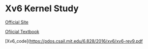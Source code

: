 # Xv6 Kernel Study


[Official Site](https://www.cs.ucr.edu/~csong/cs153/19s/info.html)

[Ofiicial Textbook](https://pdos.csail.mit.edu/6.828/2016/xv6/book-rev9.pdf)

[Xv6_code](https://pdos.csail.mit.edu/6.828/2016/xv6/xv6-rev9.pdf

